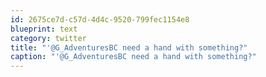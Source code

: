 ```yaml
---
id: 2675ce7d-c57d-4d4c-9520-799fec1154e8
blueprint: text
category: twitter
title: "'@G_AdventuresBC need a hand with something?"
caption: "'@G_AdventuresBC need a hand with something?"
---
```

